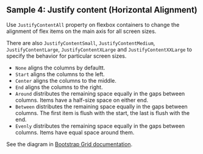 ## Sample 4: Justify content (Horizontal Alignment)

Use `JustifyContentAll` property on flexbox containers to change the alignment of flex items on the main axis for all screen sizes.

There are also `JustifyContentSmall`, `JustifyContentMedium`, `JustifyContentLarge`, `JustifyContentXLarge` and `JustifyContentXXLarge` to specify the behavior for particular screen sizes.

* `None` aligns the columns by defaultt.
* `Start` aligns the columns to the left.
* `Center` aligns the columns to the middle.
* `End` aligns the columns to the right.
* `Around` distributes the remaining space equally in the gaps between columns. Items have a half-size space on either end.
* `Between` distributes the remaining space equally in the gaps between columns. The first item is flush with the start, the last is flush with the end.
* `Evenly` distributes the remaining space equally in the gaps between columns. Items have equal space around them.


See the diagram in [Bootstrap Grid documentation](<https://getbootstrap.com/docs/5.2/utilities/flex/#justify-content>).